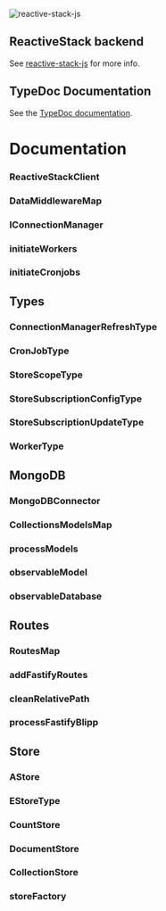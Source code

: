 ![reactive-stack-js](https://avatars0.githubusercontent.com/u/72337471?s=75)

## ReactiveStack backend
See [reactive-stack-js](https://github.com/reactive-stack-js) for more info.

## TypeDoc Documentation
See the [TypeDoc documentation](https://reactive-stack-js.github.io/reactive-stack-js-backend/docs/).

# Documentation

### ReactiveStackClient
### DataMiddlewareMap
### IConnectionManager
### initiateWorkers
### initiateCronjobs

## Types
### ConnectionManagerRefreshType
### CronJobType
### StoreScopeType
### StoreSubscriptionConfigType
### StoreSubscriptionUpdateType
### WorkerType

## MongoDB
### MongoDBConnector
### CollectionsModelsMap
### processModels
### observableModel
### observableDatabase

## Routes
### RoutesMap
### addFastifyRoutes
### cleanRelativePath
### processFastifyBlipp

## Store
### AStore
### EStoreType
### CountStore
### DocumentStore
### CollectionStore
### storeFactory